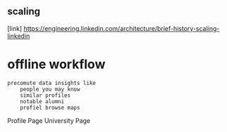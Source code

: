 ## scaling


[link] https://engineering.linkedin.com/architecture/brief-history-scaling-linkedin


# offline workflow
    precomute data insights like 
        people you may know
        similar profiles
        notable alumni
        profiel browse maps

Profile Page
University Page
